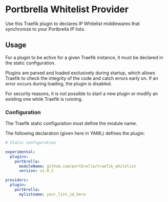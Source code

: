 
# Portbrella Whitelist Provider

Use this Traefik plugin to declares IP Whitelist middlewares that synchronize to your Portbrella IP lists.

## Usage

For a plugin to be active for a given Traefik instance, it must be declared in the static configuration.

Plugins are parsed and loaded exclusively during startup, which allows Traefik to check the integrity of the code and catch errors early on.
If an error occurs during loading, the plugin is disabled.

For security reasons, it is not possible to start a new plugin or modify an existing one while Traefik is running.

### Configuration

The Traefik static configuration must define the module name.

The following declaration (given here in YAML) defines the plugin:

```yaml
# Static configuration

experimental:
  plugins:
    portbrella:
      moduleName: github.com/portbrella/traefik_whitelist
      version: v1.0.2

providers:
  plugin:
    portbrella:
      mylistname: your_list_id_here
```

